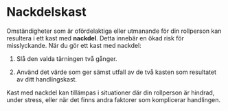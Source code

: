 # Nackdelskast

Omständigheter som är ofördelaktiga eller utmanande för din rollperson kan resultera i ett kast med **nackdel**. Detta innebär en ökad risk för misslyckande. När du gör ett kast med nackdel:

1. Slå den valda tärningen två gånger.

2. Använd det värde som ger sämst utfall av de två kasten som resultatet av ditt handlingskast.

Kast med nackdel kan tillämpas i situationer där din rollperson är hindrad, under stress, eller när det finns andra faktorer som komplicerar handlingen.

